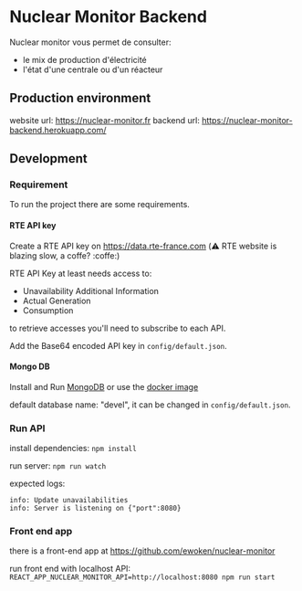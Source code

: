 # Nuclear Monitor Backend

Nuclear monitor vous permet de consulter:
- le mix de production d'électricité
- l'état d'une centrale ou d'un réacteur

## Production environment

website url: https://nuclear-monitor.fr
backend url: https://nuclear-monitor-backend.herokuapp.com/

## Development

### Requirement
To run the project there are some requirements.

#### RTE API key
Create a RTE API key on https://data.rte-france.com (:warning: RTE website is blazing slow, a coffe? :coffe:)

RTE API Key at least needs access to:
- Unavailability Additional Information
- Actual Generation
- Consumption

to retrieve accesses you'll need to subscribe to each API.

Add the Base64 encoded API key in `config/default.json`.

#### Mongo DB
Install and Run [MongoDB](https://docs.mongodb.com/) 
or use the [docker image](https://hub.docker.com/_/mongo)

default database name: "devel", it can be changed in `config/default.json`.

### Run API

install dependencies:
`npm install`

run server:
`npm run watch`

expected logs:
```
info: Update unavailabilities
info: Server is listening on {"port":8080}
```

### Front end app
there is a front-end app at https://github.com/ewoken/nuclear-monitor

run front end with localhost API:
`REACT_APP_NUCLEAR_MONITOR_API=http://localhost:8080 npm run start`
